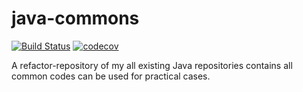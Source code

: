 # java-commons
[![Build Status](https://travis-ci.com/viethoanguyen97/java-commons.svg?branch=master)](https://travis-ci.com/viethoanguyen97/java-commons)
[![codecov](https://codecov.io/gh/viethoanguyen97/java-commons/branch/master/graph/badge.svg)](https://codecov.io/gh/viethoanguyen97/java-commons)

A refactor-repository of my all existing Java repositories contains all common codes can be used for practical cases.
